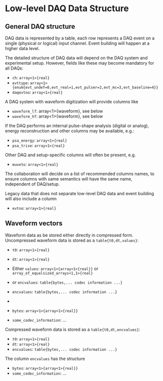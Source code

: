 # Low-level DAQ Data Structure

## General DAQ structure

DAQ data is represented by a table, each row represents a DAQ event on a single (physical or logical) input channel. Event building will happen at a higher data level.

The detailed structure of DAQ data will depend on the DAQ system and experimental setup. However, fields like these may become mandatory for all DAQs:

* `ch`: `array<1>{real}`
* `evttype`: `array<1>{enum{evt_undef=0,evt_real=1,evt_pulser=2,evt_mc=3,evt_baseline=4}}`
* `daqevtno`: `array<1>{real}`

A DAQ system with waveform digitization will provide columns like

* `waveform_lf`: array<1>{waveform}, see below
* `waveform_hf`: array<1>{waveform}, see below

If the DAQ performs an internal pulse-shape analysis (digital or analog), energy reconstruction and other columns may be available, e.g.:

* `psa_energy`: `array<1>{real}`
* `psa_trise`: `array<1>{real}`

Other DAQ and setup-specific columns will often be present, e.g.

* `muveto`: `array<1>{real}`

The collaboration will decide on a list of recommended columns names, to ensure columns with same semantics will have the same name, independent of DAQ/setup.

Legacy data that does not separate low-level DAQ data and event building will also include a column

* `evtno`: `array<1>{real}`


## Waveform vectors

Waveform data as be stored either directly in compressed form. Uncompressed waveform data is stored as a `table{t0,dt,values}`:

* `t0`: `array<1>{real}`
* `dt`: `array<1>{real}`
* Either `values`: `array<1>{array<1>{real}}` or `array_of_equalsized_arrays<1,1>{real}`
* or `encvalues`: `table{bytes,... codec information ...}`

* `encvalues`: `table{bytes,... codec information ...}`
* 
* `bytes`: `array<1>{array<1>{real}}`
* `some_codec_information`: ...

Compressed waveform data is stored as a `table{t0,dt,encvalues}`:

* `t0`: `array<1>{real}`
* `dt`: `array<1>{real}`
* `encvalues`: `table{bytes,... codec information ...}`

The column `encvalues` has the structure

* `bytes`: `array<1>{array<1>{real}}`
* `some_codec_information`: ...
